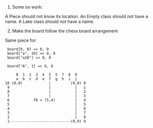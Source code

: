 1. Some oo work:

A Piece should not know its location.
An Empty class should not have a name.
A Lake class should not have a name.

2. Make the board follow the chess board arrangement

 Same piece for:

     board[0, 0] => 0, 0
     board["a", 10] => 0, 0
     board["a10"] => 0, 0

     board["A", 1] => 0, 9

```
     0  1  2  3  4  5  5  7  8  9
     a  b  c  d  e  f  g  h  i  j
10 (0,0)            |         (9,0) 0
 9                  |           |   1
 8                  |           |   2
 7                  |           |   3
 6           f6 = (5,4)         |   4
 5                              |   5
 4                              |   6
 3                              |   7
 2                              |   8
 1----------------------------(9,9) 9
```
